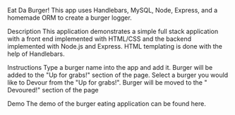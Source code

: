 Eat Da Burger!
This app uses Handlebars, MySQL, Node, Express, and a homemade ORM to create a burger logger. 


Description
This application demonstrates a simple full stack application with a front end implemented with HTML/CSS and the backend implemented with Node.js and Express. HTML templating is done with the help of Handlebars.

Instructions
Type a burger name into the app and add it.
Burger will be added to the "Up for grabs!" section of the page.
Select a burger you would like to Devour from the "Up for grabs!".
Burger will be moved to the " Devoured!" section of the page

Demo
The demo of the burger eating application can be found here.



